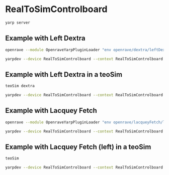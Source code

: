 # RealToSimControlboard

```bash
yarp server
```

## Example with Left Dextra
```bash
openrave --module OpenraveYarpPluginLoader "env openrave/dextra/leftDextra.robot.xml open --device controlboardwrapper2 --subdevice YarpOpenraveControlboard --robotIndex 0 --allManipulators" --viewer qtcoin --collision ode
```

```bash
yarpdev --device RealToSimControlboard --context RealToSimControlboard --from leftDextra.ini
```

## Example with Left Dextra in a teoSim
```bash
teoSim dextra
```

```bash
yarpdev --device RealToSimControlboard --context RealToSimControlboard --from leftDextra.ini --name /teoSim/leftDextra
```

## Example with Lacquey Fetch
```bash
openrave --module OpenraveYarpPluginLoader "env openrave/lacqueyFetch/lacqueyFetch.robot.xml open --device controlboardwrapper2 --subdevice YarpOpenraveControlboard --robotIndex 0 --allManipulators" --viewer qtcoin --collision ode
```

```bash
yarpdev --device RealToSimControlboard --context RealToSimControlboard --from lacqueyFetch.ini
```

## Example with Lacquey Fetch (left) in a teoSim
```bash
teoSim
```

```bash
yarpdev --device RealToSimControlboard --context RealToSimControlboard --from lacqueyFetch.ini --name /teoSim/leftLacqueyFetch
```
